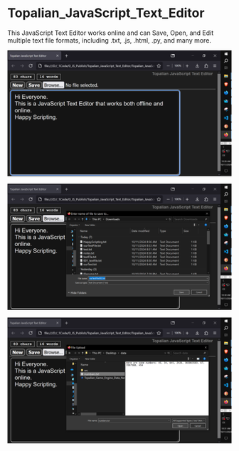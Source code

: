 # Topalian_JavaScript_Text_Editor
This JavaScript Text Editor works online and can Save, Open, and Edit multiple text file formats, including .txt, .js, .html, .py, and many more.

![tjste001](https://github.com/ChristopherTopalian/Topalian_JavaScript_Text_Editor/blob/main/Topalian_JavaScript_Text_Editor/src/_instructions/screenshots/tjste001.PNG)


![tjste002](https://github.com/ChristopherTopalian/Topalian_JavaScript_Text_Editor/blob/main/Topalian_JavaScript_Text_Editor/src/_instructions/screenshots/tjste002.PNG)

![tjste003](https://github.com/ChristopherTopalian/Topalian_JavaScript_Text_Editor/blob/main/Topalian_JavaScript_Text_Editor/src/_instructions/screenshots/tjste003.PNG)

